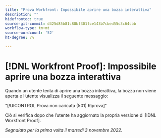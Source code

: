 ```yaml
---
title: "Prova Workfront: Impossibile aprire una bozza interattiva"
description: ""
hidefromtoc: true
source-git-commit: d425d85b81c88bf301fce143b7cbed55c3c64cbb
workflow-type: tm+mt
source-wordcount: '52'
ht-degree: 7%

---
```



# [!DNL Workfront Proof]: Impossibile aprire una bozza interattiva

Quando un utente tenta di aprire una bozza interattiva, la bozza non viene aperta e l’utente visualizza il seguente messaggio:

&quot;[!UICONTROL Prova non caricata (501) Riprova]&quot;

Ciò si verifica dopo che l’utente ha aggiornato la propria versione di [!DNL Workfront Proof].

_Segnalato per la prima volta il martedì 3 novembre 2022._

